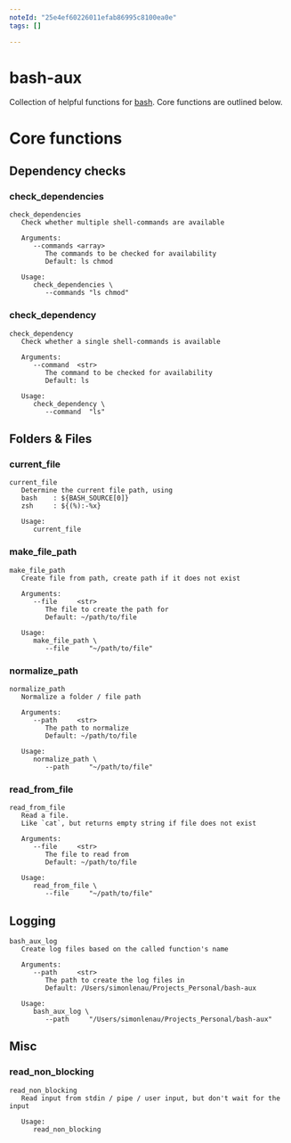 ```yaml
---
noteId: "25e4ef60226011efab86995c8100ea0e"
tags: []

---
```


# bash-aux



Collection of helpful functions for [bash](https://www.gnu.org/software/bash/).
Core functions are outlined below.

# Core functions

## Dependency checks

### check_dependencies
<pre class="r-output"><code>check_dependencies   
   Check whether multiple shell-commands are available

   Arguments:      
      --commands &lt;array&gt; 
         The commands to be checked for availability
         Default: ls chmod

   Usage:      
      check_dependencies \
         --commands "ls chmod"
</code></pre>

### check_dependency
<pre class="r-output"><code>check_dependency   
   Check whether a single shell-commands is available

   Arguments:      
      --command  &lt;str&gt; 
         The command to be checked for availability
         Default: ls

   Usage:      
      check_dependency \
         --command  "ls"
</code></pre>

## Folders & Files

### current_file
<pre class="r-output"><code>current_file   
   Determine the current file path, using 
   bash    : ${BASH_SOURCE[0]}                                         
   zsh     : ${(%):-%x}                                              

   Usage:      
      current_file
</code></pre>

### make_file_path
<pre class="r-output"><code>make_file_path   
   Create file from path, create path if it does not exist

   Arguments:      
      --file     &lt;str&gt; 
         The file to create the path for
         Default: ~/path/to/file

   Usage:      
      make_file_path \
         --file     "~/path/to/file"
</code></pre>

### normalize_path
<pre class="r-output"><code>normalize_path   
   Normalize a folder / file path

   Arguments:      
      --path     &lt;str&gt; 
         The path to normalize
         Default: ~/path/to/file

   Usage:      
      normalize_path \
         --path     "~/path/to/file"
</code></pre>

### read_from_file
<pre class="r-output"><code>read_from_file   
   Read a file.
   Like `cat`, but returns empty string if file does not exist

   Arguments:      
      --file     &lt;str&gt; 
         The file to read from
         Default: ~/path/to/file

   Usage:      
      read_from_file \
         --file     "~/path/to/file"
</code></pre>

## Logging

<pre class="r-output"><code>bash_aux_log   
   Create log files based on the called function's name

   Arguments:      
      --path     &lt;str&gt; 
         The path to create the log files in
         Default: /Users/simonlenau/Projects_Personal/bash-aux

   Usage:      
      bash_aux_log \
         --path     "/Users/simonlenau/Projects_Personal/bash-aux"
</code></pre>

## Misc

### read_non_blocking
<pre class="r-output"><code>read_non_blocking   
   Read input from stdin / pipe / user input, but don't wait for the input

   Usage:      
      read_non_blocking
</code></pre>
